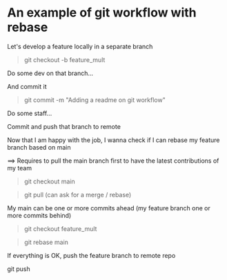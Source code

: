 # An example of git workflow with rebase

Let's develop a feature locally in a separate branch

> git checkout -b feature_mult

Do some dev on that branch...

And commit it

> git commit -m "Adding a readme on git workflow"

Do some staff...

Commit and push that branch to remote


Now that I am happy with the job, I wanna check if I can rebase my feature branch based on main

==> Requires to pull the main branch first to have the latest contributions of my team

> git checkout main

> git pull  (can ask for a merge / rebase)

My main can be one or more commits ahead (my feature branch one or more commits behind)

> git checkout feature_mult

> git rebase main

If everything is OK, push the feature branch to remote repo

git push